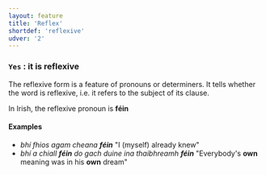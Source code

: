 ```yaml
---
layout: feature
title: 'Reflex'
shortdef: 'reflexive'
udver: '2'
---
```


###  `Yes` : it is reflexive 

The reflexive form is a feature of pronouns or determiners. It tells whether the word is reflexive, i.e. it refers to the subject of its clause.

In Irish, the reflexive pronoun is <b>féin</b>

#### Examples

* _bhí fhios agam cheana <b>féin</b>_ "I (myself) already knew"
* _bhí a chiall <b>féin</b> do gach duine ina thaibhreamh <b>féin</b>_ "Everybody's <b>own</b> meaning was in his <b>own</b> dream"
<!-- Interlanguage links updated Út zář 29 20:31:38 CEST 2020 -->
